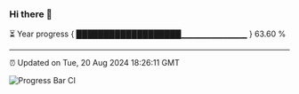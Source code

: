 ### Hi there 👋

⏳ Year progress { ███████████████████▁▁▁▁▁▁▁▁▁▁▁ } 63.60 %

---

⏰ Updated on Tue, 20 Aug 2024 18:26:11 GMT

![Progress Bar CI](https://github.com/ZhaoGui/ZhaoGui/workflows/Progress%20Bar%20CI/badge.svg)
